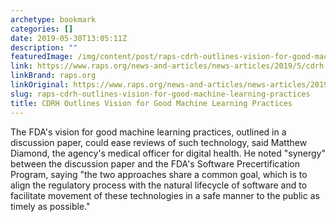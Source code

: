 ```yaml
---
archetype: bookmark
categories: []
date: 2019-05-30T13:05:11Z
description: ""
featuredImage: /img/content/post/raps-cdrh-outlines-vision-for-good-machine-learning-practices.aspx
link: https://www.raps.org/news-and-articles/news-articles/2019/5/cdrh-outlines-vision-for-good-machine-learning-pra
linkBrand: raps.org
linkOriginal: https://www.raps.org/news-and-articles/news-articles/2019/5/cdrh-outlines-vision-for-good-machine-learning-pra
slug: raps-cdrh-outlines-vision-for-good-machine-learning-practices
title: CDRH Outlines Vision for Good Machine Learning Practices
---
```

The FDA's vision for good machine learning practices, outlined in a discussion paper, could ease reviews of such technology, said Matthew Diamond, the agency's medical officer for digital health. He noted "synergy" between the discussion paper and the FDA's Software Precertification Program, saying "the two approaches share a common goal, which is to align the regulatory process with the natural lifecycle of software and to facilitate movement of these technologies in a safe manner to the public as timely as possible."